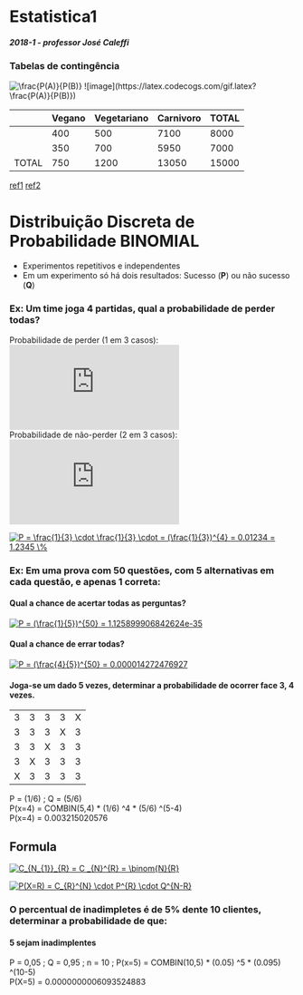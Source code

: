 # Estatistica1 
##### 2018-1 - professor José Caleffi

### Tabelas de contingência 

<img src="https://latex.codecogs.com/gif.latex?\frac{P(A)}{P(B)}" title="\frac{P(A)}{P(B)}" />
![image](https://latex.codecogs.com/gif.latex?\frac{P(A)}{P(B)})

|       | Vegano | Vegetariano | Carnivoro | TOTAL |
|-------|--------|-------------|-----------|-------|
|       | 400    | 500         | 7100      | 8000  |
|       | 350    | 700         | 5950      | 7000  |
| TOTAL | 750    | 1200        | 13050     | 15000 |


[ref1](https://github.com/STAT545-UBC/Discussion/issues/102)
[ref2](https://github.com/github/markup/issues/897)


# Distribuição Discreta de Probabilidade BINOMIAL 

- Experimentos repetitivos e independentes
- Em um experimento só há dois resultados: Sucesso (**P**) ou não sucesso (**Q**)

### Ex: Um time joga 4 partidas, qual a probabilidade de perder todas?

Probabilidade de perder (1 em 3 casos):  
![1/3](https://latex.codecogs.com/gif.latex?P%20%3D%20%5Cfrac%7B1%7D%7B3%7D)  
Probabilidade de não-perder (2 em 3 casos):  
![2/3](https://latex.codecogs.com/gif.latex?Q%20%3D%20%5Cfrac%7B2%7D%7B3%7D)

<a href="https://www.codecogs.com/eqnedit.php?latex=P&space;=&space;\frac{1}{3}&space;\cdot&space;\frac{1}{3}&space;\cdot&space;=&space;(\frac{1}{3})^{4}&space;=&space;0.01234&space;=&space;1.2345&space;\%" target="_blank"><img src="https://latex.codecogs.com/gif.latex?P&space;=&space;\frac{1}{3}&space;\cdot&space;\frac{1}{3}&space;\cdot&space;=&space;(\frac{1}{3})^{4}&space;=&space;0.01234&space;=&space;1.2345&space;\%" title="P = \frac{1}{3} \cdot \frac{1}{3} \cdot = (\frac{1}{3})^{4} = 0.01234 = 1.2345 \%" /></a>

### Ex: Em uma prova com 50 questões, com 5 alternativas em cada questão, e apenas 1 correta:
#### Qual a chance de acertar todas as perguntas?

<a href="https://www.codecogs.com/eqnedit.php?latex=P&space;=&space;(\frac{1}{5})^{50}&space;=&space;1.125899906842624e-35" target="_blank"><img src="https://latex.codecogs.com/gif.latex?P&space;=&space;(\frac{1}{5})^{50}&space;=&space;1.125899906842624e-35" title="P = (\frac{1}{5})^{50} = 1.125899906842624e-35" /></a>

#### Qual a chance de errar todas?
<a href="https://www.codecogs.com/eqnedit.php?latex=P&space;=&space;(\frac{4}{5})^{50}&space;=&space;0.000014272476927" target="_blank"><img src="https://latex.codecogs.com/gif.latex?P&space;=&space;(\frac{4}{5})^{50}&space;=&space;0.000014272476927" title="P = (\frac{4}{5})^{50} = 0.000014272476927" /></a>

#### Joga-se um dado 5 vezes, determinar a probabilidade de ocorrer face 3, 4 vezes.
|   |   |   |   |   |
|---|---|---|---|---|
| 3 | 3 | 3 | 3 | X |
| 3 | 3 | 3 | X | 3 |
| 3 | 3 | X | 3 | 3 |
| 3 | X | 3 | 3 | 3 |
| X | 3 | 3 | 3 | 3 |

P = (1/6) ; Q = (5/6)  
P(x=4) = COMBIN(5,4) * (1/6) ^4 * (5/6) ^(5-4)  
P(x=4) = 0.003215020576  

## Formula 
<a href="https://www.codecogs.com/eqnedit.php?latex=C_{N_{1}}_{R}&space;=&space;C&space;_{N}^{R}&space;=&space;\binom{N}{R}" target="_blank"><img src="https://latex.codecogs.com/gif.latex?C_{N_{1}}_{R}&space;=&space;C&space;_{N}^{R}&space;=&space;\binom{N}{R}" title="C_{N_{1}}_{R} = C _{N}^{R} = \binom{N}{R}" /></a>

<a href="https://www.codecogs.com/eqnedit.php?latex=P(X=R)&space;=&space;C_{R}^{N}&space;\cdot&space;P^{R}&space;\cdot&space;Q^{N-R}" target="_blank"><img src="https://latex.codecogs.com/gif.latex?P(X=R)&space;=&space;C_{R}^{N}&space;\cdot&space;P^{R}&space;\cdot&space;Q^{N-R}" title="P(X=R) = C_{R}^{N} \cdot P^{R} \cdot Q^{N-R}" /></a>

### O percentual de inadimpletes é de 5% dente 10 clientes, determinar a probabilidade de que:
#### 5 sejam inadimplentes
P = 0,05 ; Q = 0,95 ; n = 10 ; P(x=5) = COMBIN(10,5) * (0.05) ^5 * (0.095) ^(10-5)  
P(X=5) = 0.0000000006093524883  
